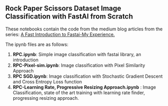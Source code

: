 ## Rock Paper Scissors Dataset Image Classification with FastAI from Scratch

These notebooks contain the code from the medium blog articles from the series: [A Fast Introduction to Fastai-My Experience.](https://towardsdatascience.com/a-fast-introduction-to-fastai-my-experience-b18d4457f6a5?source=your_stories_page-------------------------------------)

The ipynb files are as follows: 
1. **RPC.ipynb**: Simple image classification with fastai library, an introduction
2. **RPC-Pixel-sim.ipynb**: Image classification with Pixel Similarity Approach
3. **RPC SGD.ipynb**: Image classification with Stochastic Gradient Descent and Cross Entropy Loss function
4. **RPC-Learning Rate, Progressive Resizing Approach.ipynb** : Image Classification, state of the art training with learning rate finder, progressing resizing approach.
